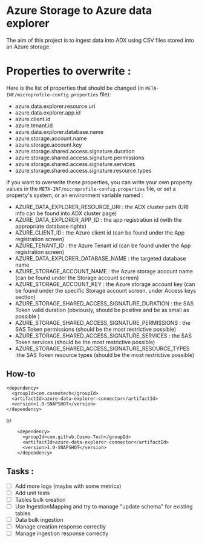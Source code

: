 # Azure Storage to Azure data explorer

The aim of this project is to ingest data into ADX using CSV files stored into an Azure storage.

# Properties to overwrite :
Here is the list of properties that should be changed (in ```META-INF/microprofile-config.properties``` file):
- azure.data.explorer.resource.uri
- azure.data.explorer.app.id
- azure.client.id
- azure.tenant.id
- azure.data.explorer.database.name
- azure.storage.account.name
- azure.storage.account.key
- azure.storage.shared.access.signature.duration
- azure.storage.shared.access.signature.permissions
- azure.storage.shared.access.signature.services
- azure.storage.shared.access.signature.resource.types

If you want to overwrite these properties, you can write your own property values in the ```META-INF/microprofile-config.properties``` file, or set a property's system, or an environment variable named :

- AZURE_DATA_EXPLORER_RESOURCE_URI : the ADX cluster path (URI info can be found into ADX cluster page)
- AZURE_DATA_EXPLORER_APP_ID : the app registration id (with the appropriate database rights)
- AZURE_CLIENT_ID : the Azure client id (can be found under the App registration screen)
- AZURE_TENANT_ID : the Azure Tenant id (can be found under the App registration screen)
- AZURE_DATA_EXPLORER_DATABASE_NAME : the targeted database name
- AZURE_STORAGE_ACCOUNT_NAME : the Azure storage account name (can be found under the Storage account screen)
- AZURE_STORAGE_ACCOUNT_KEY : the Azure storage account key (can be found under the specific Storage account screen, under Access keys section)
- AZURE_STORAGE_SHARED_ACCESS_SIGNATURE_DURATION : the SAS Token valid duration (obviously, should be positive and be as small as possible )
- AZURE_STORAGE_SHARED_ACCESS_SIGNATURE_PERMISSIONS : the SAS Token permissions (should be the most restrictive possible)
- AZURE_STORAGE_SHARED_ACCESS_SIGNATURE_SERVICES : the SAS Token services (should be the most restrictive possible)
- AZURE_STORAGE_SHARED_ACCESS_SIGNATURE_RESOURCE_TYPES :the SAS Token resource types (should be the most restrictive possible)


## How-to

```
<dependency>
  <groupId>com.cosmotech</groupId>
  <artifactId>azure-data-explorer-connector</artifactId>
  <version>1.0-SNAPSHOT</version>
</dependency>

```
or 
```
    <dependency>
      <groupId>com.github.Cosmo-Tech</groupId>
      <artifactId>azure-data-explorer-connector</artifactId>
      <version>1.0-SNAPSHOT</version>
    </dependency>
```

## Tasks :

- [ ] Add more logs (maybe with some metrics)
- [ ] Add unit tests
- [ ] Tables bulk creation
- [ ] Use IngestionMapping and try to manage "update schema" for existing tables
- [ ] Data bulk ingestion
- [ ] Manage creation response correctly
- [ ] Manage ingestion response correctly
